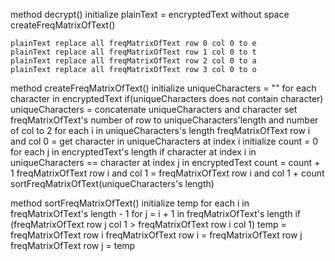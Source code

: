 method decrypt()
    initialize plainText = encryptedText without space
    createFreqMatrixOfText()
    
    plainText replace all freqMatrixOfText row 0 col 0 to e
    plainText replace all freqMatrixOfText row 1 col 0 to t
    plainText replace all freqMatrixOfText row 2 col 0 to a
    plainText replace all freqMatrixOfText row 3 col 0 to o
    


method createFreqMatrixOfText()
   initialize uniqueCharacters = ""
   for each character in encryptedText
        if(uniqueCharacters does not contain character)
            uniqueCharacters = concatenate uniqueCharacters and character
    set freqMatrixOfText's number of row to uniqueCharacters'length and number of col to 2
    for each i in uniqueCharacters's length
        freqMatrixOfText row i and col 0 = get character in uniqueCharacters at index i
        initialize count = 0
        for each j in encryptedText's length
            if character at index i in uniqueCharacters == character at index j in encryptedText
                count = count + 1
        freqMatrixOfText row i and col 1 = freqMatrixOfText row i and col 1 + count
    sortFreqMatrixOfText(uniqueCharacters's length)


method sortFreqMatrixOfText()
    initialize temp
    for each i in freqMatrixOfText's length - 1
        for j = i + 1 in freqMatrixOfText's length
            if (freqMatrixOfText row j col 1 > freqMatrixOfText row i col 1)
                temp = freqMatrixOfText row i
                freqMatrixOfText row i = freqMatrixOfText row j
                freqMatrixOfText row j = temp